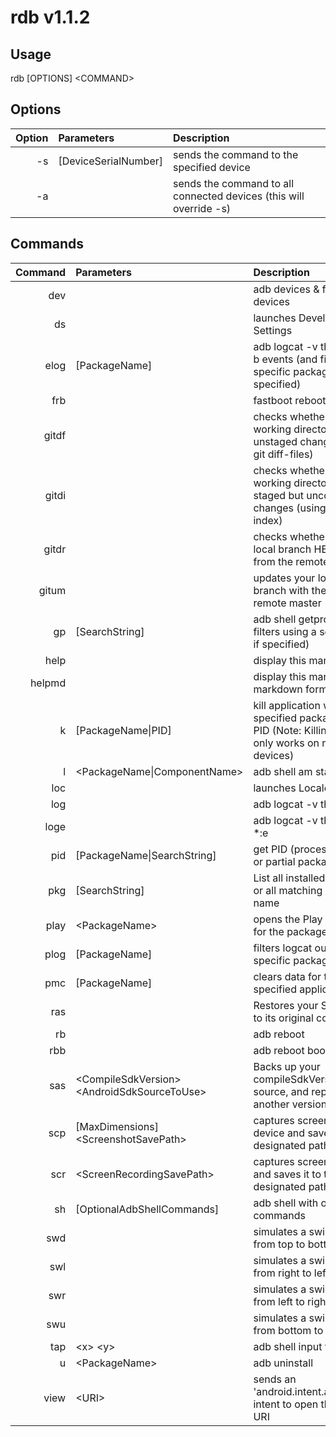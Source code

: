 # rdb v1.1.2

## Usage
rdb [OPTIONS] \<COMMAND\>

## Options
Option | Parameters | Description
-----: | :--------- | :----------
-s | [DeviceSerialNumber] | sends the command to the specified device
-a |  | sends the command to all connected devices (this will override -s)

## Commands
Command | Parameters | Description
------: | :--------- | :----------
dev |  | adb devices & fastboot devices
ds |  | launches Developer Settings
elog | [PackageName] | adb logcat -v threadtime -b events (and filters for a specific package name if specified)
frb |  | fastboot reboot
gitdf |  | checks whether your git working directory has any unstaged changes (using git diff-files)
gitdi |  | checks whether your git working directory has any staged but uncommitted changes (using git diff-index)
gitdr |  | checks whether your git local branch HEAD differs from the remote
gitum |  | updates your local master branch with the latest remote master
gp | [SearchString] | adb shell getprop (and filters using a search string if specified)
help |  | display this manual
helpmd |  | display this manual in markdown format
k | [PackageName\|PID] | kill application with the specified package name or PID (Note: Killing by PID only works on rooted devices)
l | \<PackageName\|ComponentName\> | adb shell am start
loc |  | launches Locale Settings
log |  | adb logcat -v threadtime
loge |  | adb logcat -v threadtime *:e
pid | [PackageName\|SearchString] | get PID (process id) by full or partial package name
pkg | [SearchString] | List all installed packages or all matching a specified name
play | \<PackageName\> | opens the Play Store page for the package name
plog | [PackageName] | filters logcat output for a specific package name
pmc | [PackageName] | clears data for the specified application
ras |  | Restores your SDK source to its original contents
rb |  | adb reboot
rbb |  | adb reboot bootloader
sas | \<CompileSdkVersion\> \<AndroidSdkSourceToUse\> | Backs up your compileSdkVersion's source, and replaces it with another version's source
scp | [MaxDimensions] \<ScreenshotSavePath\> | captures screenshot from device and saves it to the designated path
scr | \<ScreenRecordingSavePath\> | captures screen recording and saves it to the designated path
sh | [OptionalAdbShellCommands] | adb shell with optional commands
swd |  | simulates a swipe gesture from top to bottom
swl |  | simulates a swipe gesture from right to left
swr |  | simulates a swipe gesture from left to right
swu |  | simulates a swipe gesture from bottom to top
tap | \<x\> \<y\> | adb shell input tap
u | \<PackageName\> | adb uninstall
view | \<URI\> | sends an 'android.intent.action.VIEW' intent to open the specified URI

